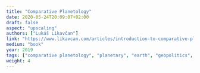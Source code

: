 ```yaml
---
title: "Comparative Planetology"
date: 2020-05-24T20:09:07+02:00
draft: false
aspect: "upscaling"
authors: ["Lukáš Likavčan"]
link: "https://www.likavcan.com/articles/introduction-to-comparative-planetology"
medium: "book"
year: 2019
tags: ["comparative planetology", "planetary", "earth", "geopolitics", "visual culture"]
weight: 4
---
```

